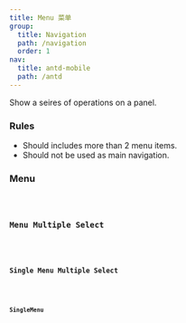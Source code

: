 ```yaml
---
title: Menu 菜单
group:
  title: Navigation
  path: /navigation
  order: 1
nav:
  title: antd-mobile
  path: /antd
---
```


Show a seires of operations on a panel.

### Rules

- Should includes more than 2 menu items.
- Should not be used as main navigation.


### Menu
<code src="./demos/basic.tsx" />

### Menu Multiple Select
<code src="./demos/multiSelect.tsx" />

### Single Menu Multiple Select
<code src="./demos/singleMulti.tsx" />

### SingleMenu
<code src="./demos/singleSelect.tsx" />

<API/>